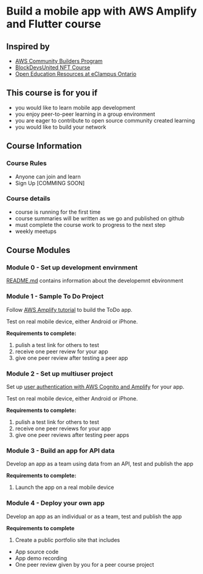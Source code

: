 # Build a mobile app with AWS Amplify and Flutter course

## Inspired by
* [AWS Community Builders Program](https://aws.amazon.com/developer/community/community-builders/)
* [BlockDevsUnited NFT Course](https://github.com/BlockDevsUnited/NFT-COURSE)
* [Open Education Resources at eClampus Ontario](https://openlibrary.ecampusontario.ca/create/)

## This course is for you if
* you would like to learn mobile app development
* you enjoy peer-to-peer learning in a group environment
* you are eager to contribute to open source community created learning
* you would like to build your network

## Course Information

### Course Rules
* Anyone can join and learn
* Sign Up [COMMING SOON]

### Course details
* course is running for the first time
* course summaries will be written as we go and published on github
* must complete the course work to progress to the next step
* weekly meetups

## Course Modules

### Module 0 - Set up development envirnment
[README.md](Readme.md) contains information about the developemnt ebvironment

### Module 1 - Sample To Do Project
Follow [AWS Amplify tutorial](https://docs.amplify.aws/start/getting-started/installation/q/integration/flutter/) to build the ToDo app.

Test on real mobile device, either Android or iPhone.

**Requirements to complete:** 
1. pulish a test link for others to test
2. receive one peer review for your app
3. give one peer review after testing a peer app

### Module 2 - Set up multiuser project
Set up [user authentication with AWS Cognito and Amplify](https://docs.amplify.aws/lib/auth/getting-started/q/platform/flutter/) for your app.

Test on real mobile device, either Android or iPhone.

**Requirements to complete:** 
1. pulish a test link for others to test
2. receive one peer reviews for your app
3. give one peer reviews after testing peer apps

### Module 3 - Build an app for API data
Develop an app as a team using data from an API, test and publish the app

**Requirements to complete:** 
1. Launch the app on a real mobile device

### Module 4 - Deploy your own app
Develop an app as an individual or as a team, test and publish the app

**Requirements to complete**
1. Create a public portfolio site that includes
* App source code
* App demo recording
* One peer review given by you for a peer course project 
